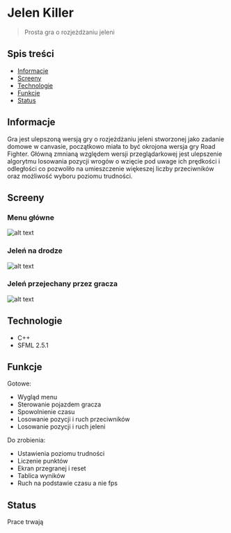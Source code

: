 # Jelen Killer
> Prosta gra o rozjeżdżaniu jeleni


## Spis treści
* [Informacje](#informacje)
* [Screeny](#screeny)
* [Technologie](#technologie)
* [Funkcje](#funkcje)
* [Status](#status)


## Informacje
Gra jest ulepszoną wersją gry o rozjeżdżaniu jeleni stworzonej jako zadanie domowe w canvasie, początkowo miała to być okrojona wersja gry Road Fighter. Główną zmnianą względem wersji przeglądarkowej jest ulepszenie algorytmu losowania pozycji wrogów o wzięcie pod uwage ich prędkości i odległości co pozwoliło na umieszczenie więkeszej liczby przeciwników oraz możliwość wyboru poziomu trudności.


## Screeny
### Menu główne
![alt text](https://i.ibb.co/tHmp8fQ/Bez-tytu-u.png)

### Jeleń na drodze

![alt text](https://i.ibb.co/d2mhBkw/Przechwytywanie4.png)

### Jeleń przejechany przez gracza

![alt text](https://i.ibb.co/MpjPtfn/Przechwytywanie3.png)


## Technologie
* C++
* SFML 2.5.1


## Funkcje
Gotowe:
* Wygląd menu
* Sterowanie pojazdem gracza
* Spowolnienie czasu
* Losowanie pozycji i ruch przeciwników
* Losowanie pozycji i ruch jeleni

Do zrobienia:
* Ustawienia poziomu trudności
* Liczenie punktów
* Ekran przegranej i reset
* Tablica wyników
* Ruch na podstawie czasu a nie fps


## Status
Prace trwają



